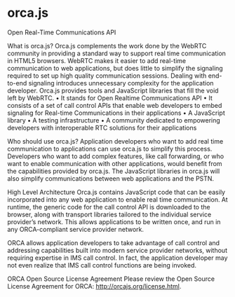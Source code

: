 orca.js
=======

Open Real-Time Communications API

What is orca.js?
Orca.js complements the work done by the WebRTC community in providing a standard way to support real time communication in HTML5 browsers. WebRTC makes it easier to add real-time communication to web applications, but does little to simplify the signaling required to set up high quality communication sessions. Dealing with end-to-end signaling introduces unnecessary complexity for the application developer. Orca.js provides tools and JavaScript libraries that fill the void left by WebRTC.
•	It stands for Open Realtime Communications API
•	It consists of a set of call control APIs that enable web developers to embed signaling for Real-time Communications in their applications
•	A JavaScript library
•	A testing infrastructure
•	A community dedicated to empowering developers with interoperable RTC solutions for their applications

Who should use orca.js?
Application developers who want to add real time communication to applications can use orca.js to simplify this process. Developers who want to add complex features, like call forwarding, or who want to enable communication with other applications, would benefit from the capabilities provided by orca.js. The JavaScript libraries in orca.js will also simplify communications between web applications and the PSTN.

High Level Architecture
Orca.js contains JavaScript code that can be easily incorporated into any web application to enable real time communication. At runtime, the generic code for the call control API is downloaded to the browser, along with transport libraries tailored to the individual service provider’s network. This allows applications to be written once, and run in any ORCA-compliant service provider network.

ORCA allows application developers to take advantage of call control and addressing capabilities built into modern service provider networks, without requiring expertise in IMS call control. In fact, the application developer may not even realize that IMS call control functions are being invoked.

ORCA Open Source License Agreement
Please review the Open Source License Agreement for ORCA: http://orcajs.org/license.html.
